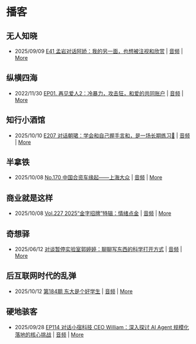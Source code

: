 # 播客

## 无人知晓
- 2025/09/09 [E41 孟岩对话阿娇：我的另一面，也想被注视和欣赏](https://www.xiaoyuzhoufm.com/episode/68bfcc2c9eb4a49300876f19) | [音频](https://dts-api.xiaoyuzhoufm.com/track/611719d3cb0b82e1df0ad29e/68bfcc2c9eb4a49300876f19/media.xyzcdn.net/611719d3cb0b82e1df0ad29e/lnDBqwDZpOI_yE-KjG76ffvJUE0h.m4a) | [More](channels/%E6%97%A0%E4%BA%BA%E7%9F%A5%E6%99%93.md)

## 纵横四海
- 2022/11/30 [EP01. 再见爱人2：冷暴力，攻击狂，和爱的共同账户](https://www.ximalaya.com/sound/592716797) | [音频](https://aod.cos.tx.xmcdn.com/storages/26c6-audiofreehighqps/E9/4E/GKwRIUEHXOodAq7-QQHYdhCw-aacv2-48K.m4a) | [More](channels/%E7%BA%B5%E6%A8%AA%E5%9B%9B%E6%B5%B7.md)

## 知行小酒馆
- 2025/10/10 [E207 对话朝珺：学会和自己握手言和，是一场长期练习🎾](https://www.xiaoyuzhoufm.com/episode/68e8afd8224325ea707f9f96) | [音频](https://dts-api.xiaoyuzhoufm.com/track/6013f9f58e2f7ee375cf4216/68e8afd8224325ea707f9f96/media.xyzcdn.net/6013f9f58e2f7ee375cf4216/lgsvR_m87KJh9lC5KsC-SnhMNduM.m4a) | [More](channels/%E7%9F%A5%E8%A1%8C%E5%B0%8F%E9%85%92%E9%A6%86.md)

## 半拿铁
- 2025/10/08 [No.170 ️ 中国合资车缘起——上海大众](https://www.ximalaya.com/sound/918731126) | [音频](https://tk.wavpub.com/WPDL_achzEbcdpguJqNJCudtWPyXLbukMBEanfjbaPUbuyGbpVvdTfePHKDPrPE-ed.m4a) | [More](channels/%E5%8D%8A%E6%8B%BF%E9%93%81.md)

## 商业就是这样
- 2025/10/08 [Vol.227 2025“金字招牌”特辑：情绪点金](https://www.ximalaya.com/sound/918855349) | [音频](https://aod.cos.tx.xmcdn.com/storages/d9bb-audiofreehighqps/0D/38/GKwRIJEMvEBzASKi4wQesbEO.m4a) | [More](channels/%E5%95%86%E4%B8%9A%E5%B0%B1%E6%98%AF%E8%BF%99%E6%A0%B7.md)

## 奇想驿
- 2025/06/12 [对谈暂停实验室郭婷婷：聊聊写东西的科学打开方式](https://www.xiaoyuzhoufm.com/episode/684adc56574f065721d5960c) | [音频](https://dts-api.xiaoyuzhoufm.com/track/6034daea97755b8fc9c66480/684adc56574f065721d5960c/media.xyzcdn.net/6034daea97755b8fc9c66480/lsg_JvFtGZ36OBuiTLgzYxJmHHUx.m4a) | [More](channels/%E5%A5%87%E6%83%B3%E9%A9%BF.md)

## 后互联网时代的乱弹
- 2025/10/12 [第184期 东大是个好学生](https://hosting.wavpub.cn/pie/ep184/) | [音频](https://tk.wavpub.com/WPDL_RtEsPSpSHRUSvHrYUJNccVDwuMLkkzxQHWsUutQZZMtGwKZkgBcaXBRART-d4.mp3) | [More](channels/%E5%90%8E%E4%BA%92%E8%81%94%E7%BD%91%E6%97%B6%E4%BB%A3%E7%9A%84%E4%B9%B1%E5%BC%B9.md)

## 硬地骇客
- 2025/09/28 [EP114 对话小宿科技 CEO William：深入探讨 AI Agent 规模化落地的核心挑战](https://www.xiaoyuzhoufm.com/episode/68d90738b4befcf7305109ef) | [音频](https://dts-api.xiaoyuzhoufm.com/track/640ee2438be5d40013fe4a87/68d90738b4befcf7305109ef/media.xyzcdn.net/640ee2438be5d40013fe4a87/ls8JMrH32tHAIlVLlC6r3lzZu-2b.m4a) | [More](channels/%E7%A1%AC%E5%9C%B0%E9%AA%87%E5%AE%A2.md)

